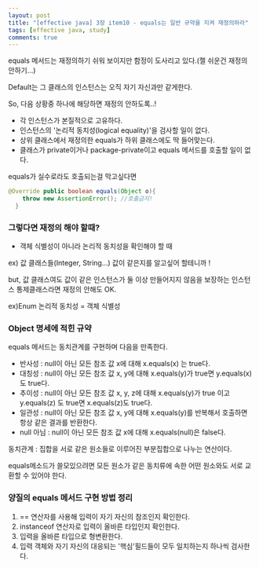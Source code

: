 ```yaml
---
layout: post
title: "[effective java] 3장 item10 - equals는 일반 규약을 지켜 재정의하라"
tags: [effective java, study]
comments: true
---
```


equals 메서드는 재정의하기 쉬워 보이지만 함정이 도사리고 있다.(젤 쉬운건 재정의 안하기...)

Default는 그 클래스의 인스턴스는 오직 자기 자신과만 같게한다.

So, 다음 상황중 하나에 해당하면 재정의 안하도록..!

- 각 인스턴스가 본질적으로 고유하다.
- 인스턴스의 '논리적 동치성(logical equality)'을 검사할 일이 없다.
- 상위 클래스에서 재정의한 equals가 하위 클래스에도 딱 들어맞는다.
- 클래스가 private이거나 package-private이고 equals 메서드를 호출할 일이 없다.

equals가 실수로라도 호출되는걸 막고싶다면
```java
@Override public boolean equals(Object o){
    throw new AssertionError(); //호출금지!
  }
```


### 그렇다면 재정의 해야 할때?

- 객체 식별성이 아니라 논리적 동치성을 확인해야 할 때

ex) 값 클래스들(Integer, String...) 값이 같은지를 알고싶어 할테니까 !

but, 값 클래스여도 값이 같은 인스턴스가 둘 이상 만들어지지 않음을 보장하는 인스턴스 통제클래스라면 재정의 안해도 OK.

ex)Enum   논리적 동치성 = 객체 식별성



### Object 명세에 적힌 규약

  equals 메서드는 동치관계를 구현하며 다음을 만족한다.
  - 반사성 : null이 아닌 모든 참조 값 x에 대해 x.equals(x) 는 true다.
  - 대칭성 : null이 아닌 모든 참조 값 x, y에 대해 x.equals(y)가 true면 y.equals(x)도 true다.
  - 추이성 : null이 아닌 모든 참조 값 x, y, z에 대해 x.equals(y)가 true 이고 y.equals(z) 도 true면 x.equals(z)도 true다.
  - 일관성 : null이 아닌 모든 참조 값 x, y에 대해 x.equals(y)를 반복해서 호출하면 항상 같은 결과를 반환한다.
  - null 아님 : null이 아닌 모든 참조 값 x에 대해 x.equals(null)은 false다.
  
  동치관계 : 집합을 서로 같은 원소들로 이루어진 부분집합으로 나누는 연산이다.
  
  equals메소드가 쓸모있으려면 모든 원소가 같은 동치류에 속한 어떤 원소와도 서로 교환할 수 있어야 한다.
  
  
  
### 양질의 equals 메서드 구현 방법 정리

1. == 연산자를 사용해 입력이 자기 자신의 참조인지 확인한다.
2. instanceof 연산자로 입력이 올바른 타입인지 확인한다.
3. 입력을 올바른 타입으로 형변환한다.
4. 입력 객체와 자기 자신의 대응되는 '핵심'필드들이 모두 일치하는지 하나씩 검사한다.
